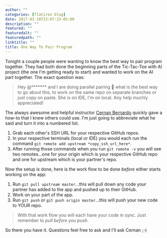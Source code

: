 ```yaml
---
author: ""
categories: [flatiron blog]
date: 2017-03-18T23:07:23-05:00
description: ""
featured: ""
featuredalt: ""
featuredpath: ""
linktitle: ""
title: One Way To Pair Program
---
```


Tonight a couple people were wanting to know the best way to pair program together. They had both done the beginning parts of the Tic-Tac-Toe with AI project (the one I'm getting ready to start) and wanted to work on the AI part together. The exact question was:

> Hey @******* and I are doing parallel pairing :slightly_smiling_face: what is the best way to go about this, to work on the same repo on separate branches or just copy on paste. She is on IDE, I'm on local. Any help muchly appreciated!

The always awesome and helpful instructor [Cernan Bernardo][1] quickly gave a how-to that I knew others could use. I'm just going to abbreviate what he said and turn it into a numbered list.

1. Grab each other's SSH URL for your respective GitHub repos.
2. In your respective terminals (local or IDE) you would each run the command `git remote add upstream *copy_ssh_url_here*`.
3. After running those commands when you run `git remote -v` you will see two remotes...one for your origin which is your respective GitHub repo and one for upstream which is your partner's repo.

Now the setup is done, here is the work flow to be done _before_ either starts working on the app:

1. Run `git pull upstream master`...this will pull down any code your partner has added to the app and pushed up to their GitHub.
2. Work on your part of the app.
3. Run `git push` or `git push origin master`...this will push your new code to YOUR repo.

> With that work flow you will each have your code in sync. Just remember to _pull before you push_.

So there you have it. Questions feel free to ask and I'll ask Cernan ;-)

  [1]:https://github.com/cernanb
